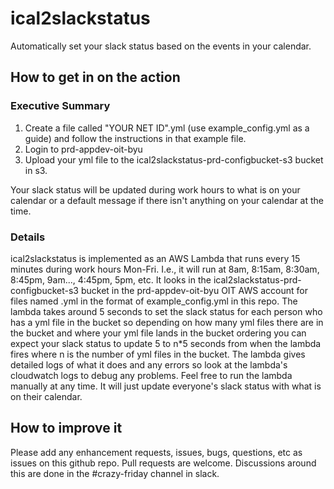 # ical2slackstatus
Automatically set your slack status based on the events in your calendar.

## How to get in on the action
### Executive Summary
1. Create a file called "YOUR NET ID".yml (use example_config.yml as a guide) and follow the instructions in that example file.
2. Login to prd-appdev-oit-byu
3. Upload your yml file to the ical2slackstatus-prd-configbucket-s3 bucket in s3.

Your slack status will be updated during work hours to what is on
your calendar or a default message if there isn't anything on your calendar at
the time.

### Details
ical2slackstatus is implemented as an AWS Lambda that runs every 15 minutes
during work hours Mon-Fri.  I.e., it will run at 8am, 8:15am, 8:30am, 8:45pm,
9am..., 4:45pm, 5pm, etc.  It looks in the ical2slackstatus-prd-configbucket-s3
bucket in the prd-appdev-oit-byu OIT AWS account for files named
<your net id>.yml in the format of example_config.yml in this repo.
The lambda takes around 5 seconds to set the slack status for each person who
has a yml file in the bucket so depending on how many yml files there are in the
bucket and where your yml file lands in the bucket ordering you can expect your
slack status to update 5 to n*5 seconds from when the lambda fires where n is
the number of yml files in the bucket. The lambda gives detailed logs of what it does
and any errors so look at the lambda's cloudwatch logs to debug any problems.
Feel free to run the lambda manually at any time.  It will just update everyone's
slack status with what is on their calendar.

## How to improve it
Please add any enhancement requests, issues, bugs, questions, etc as issues
on this github repo.  Pull requests are welcome.
Discussions around this are done in the #crazy-friday channel in slack.
